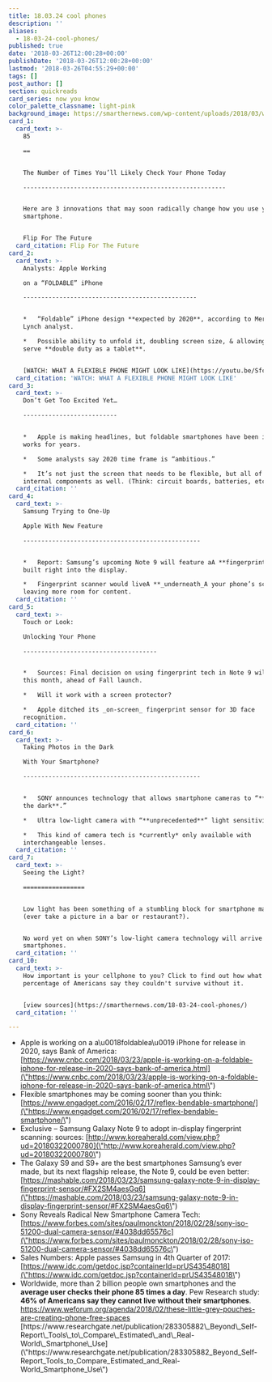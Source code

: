 ```yaml
---
title: 18.03.24 cool phones
description: ''
aliases:
  - 18-03-24-cool-phones/
published: true
date: '2018-03-26T12:00:28+00:00'
publishDate: '2018-03-26T12:00:28+00:00'
lastmod: '2018-03-26T04:55:29+00:00'
tags: []
post_author: []
section: quickreads
card_series: now you know
color_palette_classname: light-pink
background_image: https://smarthernews.com/wp-content/uploads/2018/03/woman-3083382_1920.jpg
card_1:
  card_text: >-
    85

    ==


    The Number of Times You’ll Likely Check Your Phone Today

    --------------------------------------------------------


    Here are 3 innovations that may soon radically change how you use your
    smartphone.


    Flip For The Future
  card_citation: Flip For The Future
card_2:
  card_text: >-
    Analysts: Apple Working  

    on a “FOLDABLE” iPhone

    ------------------------------------------------


    *   “Foldable” iPhone design **expected by 2020**, according to Merrill
    Lynch analyst.

    *   Possible ability to unfold it, doubling screen size, & allowing it to
    serve **double duty as a tablet**.


    [WATCH: WHAT A FLEXIBLE PHONE MIGHT LOOK LIKE](https://youtu.be/Sfc_Peev660)
  card_citation: 'WATCH: WHAT A FLEXIBLE PHONE MIGHT LOOK LIKE'
card_3:
  card_text: >-
    Don’t Get Too Excited Yet…

    --------------------------


    *   Apple is making headlines, but foldable smartphones have been in the
    works for years.

    *   Some analysts say 2020 time frame is “ambitious.”

    *   It’s not just the screen that needs to be flexible, but all of the
    internal components as well. (Think: circuit boards, batteries, etc.)
  card_citation: ''
card_4:
  card_text: >-
    Samsung Trying to One-Up  

    Apple With New Feature

    -------------------------------------------------


    *   Report: Samsung’s upcoming Note 9 will feature aA **fingerprint sensor**
    built right into the display.

    *   Fingerprint scanner would liveA **_underneath_A your phone’s screen**,
    leaving more room for content.
  card_citation: ''
card_5:
  card_text: >-
    Touch or Look:  

    Unlocking Your Phone

    -------------------------------------


    *   Sources: Final decision on using fingerprint tech in Note 9 will be made
    this month, ahead of Fall launch.

    *   Will it work with a screen protector?

    *   Apple ditched its _on-screen_ fingerprint sensor for 3D face
    recognition.
  card_citation: ''
card_6:
  card_text: >-
    Taking Photos in the Dark  

    With Your Smartphone?

    -------------------------------------------------


    *   SONY announces technology that allows smartphone cameras to “**see in
    the dark**.”

    *   Ultra low-light camera with “**unprecedented**” light sensitivity.

    *   This kind of camera tech is *currently* only available with
    interchangeable lenses.
  card_citation: ''
card_7:
  card_text: >-
    Seeing the Light?

    =================


    Low light has been something of a stumbling block for smartphone makers
    (ever take a picture in a bar or restaurant?).


    No word yet on when SONY’s low-light camera technology will arrive in
    smartphones.
  card_citation: ''
card_10:
  card_text: >-
    How important is your cellphone to you? Click to find out how what
    percentage of Americans say they couldn't survive without it.


    [view sources](https://smarthernews.com/18-03-24-cool-phones/)
  card_citation: ''

---
```

*   Apple is working on a a\\u0018foldablea\\u0019 iPhone for release in 2020, says Bank of America:  
    [https://www.cnbc.com/2018/03/23/apple-is-working-on-a-foldable-iphone-for-release-in-2020-says-bank-of-america.html](\"https://www.cnbc.com/2018/03/23/apple-is-working-on-a-foldable-iphone-for-release-in-2020-says-bank-of-america.html\")
*   Flexible smartphones may be coming sooner than you think: [https://www.engadget.com/2016/02/17/reflex-bendable-smartphone/](\"https://www.engadget.com/2016/02/17/reflex-bendable-smartphone/\")
*   Exclusive – Samsung Galaxy Note 9 to adopt in-display fingerprint scanning: sources: [http://www.koreaherald.com/view.php?ud=20180322000780](\"http://www.koreaherald.com/view.php?ud=20180322000780\")
*   The Galaxy S9 and S9+ are the best smartphones Samsung’s ever made, but its next flagship release, the Note 9, could be even better:  
    [https://mashable.com/2018/03/23/samsung-galaxy-note-9-in-display-fingerprint-sensor/#FX2SM4aesGq6](\"https://mashable.com/2018/03/23/samsung-galaxy-note-9-in-display-fingerprint-sensor/#FX2SM4aesGq6\")
*   Sony Reveals Radical New Smartphone Camera Tech: [https://www.forbes.com/sites/paulmonckton/2018/02/28/sony-iso-51200-dual-camera-sensor/#4038dd65576c](\"https://www.forbes.com/sites/paulmonckton/2018/02/28/sony-iso-51200-dual-camera-sensor/#4038dd65576c\")
*   Sales Numbers: Apple passes Samsung in 4th Quarter of 2017: [https://www.idc.com/getdoc.jsp?containerId=prUS43548018](\"https://www.idc.com/getdoc.jsp?containerId=prUS43548018\")
*   Worldwide, more than 2 billion people own smartphones and the **average user checks their phone 85 times a day**. Pew Research study: **46% of Americans say they cannot live without their smartphones**. [https://www.weforum.org/agenda/2018/02/these-little-grey-pouches-are-creating-phone-free-spaces  
    ](\"https://www.weforum.org/agenda/2018/02/these-little-grey-pouches-are-creating-phone-free-spaces?utm_content=bufferecc73&utm_medium=social&utm_source=twitter.com&utm_campaign=buffer\")[https://www.researchgate.net/publication/283305882\_Beyond\_Self-Report\_Tools\_to\_Compare\_Estimated\_and\_Real-World\_Smartphone\_Use](\"https://www.researchgate.net/publication/283305882_Beyond_Self-Report_Tools_to_Compare_Estimated_and_Real-World_Smartphone_Use\")